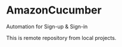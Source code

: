 # AmazonCucumber
Automation for Sign-up &amp; Sign-in

This is remote repository from local projects.
